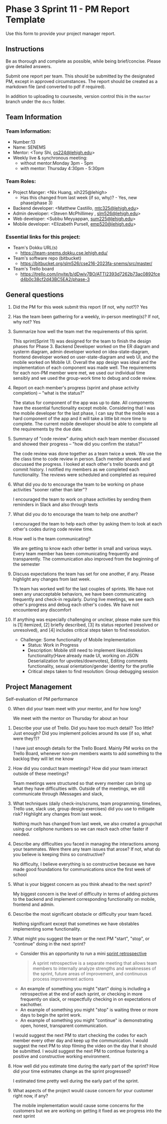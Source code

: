 # Phase 3 Sprint 11 - PM Report Template
Use this form to provide your project manager report. 

<!-- PM: When editing this template for your submission, you may remove this section -->
## Instructions
Be as thorough and complete as possible, while being brief/concise. Please give detailed answers.

Submit one report per team. This should be submitted by the designated PM, except in approved circumstances. The report should be created as a markdown file (and converted to pdf if required).

In addition to uploading to coursesite, version control this in the `master` branch under the `docs` folder.

## Team Information

### Team Information:

* Number:13
* Name: SENEMS
* Mentor: <Tony Shi, os224@lehigh.edu>
* Weekly live & synchronous meeting:
    * without mentor:Monday 3pm - 5pm
    * with mentor: Thursday 4:30pm - 5:30pm

### Team Roles:

* Project Manger: <Nix Huang, xih225@lehigh>
    * Has this changed from last week (if so, why)? - Yes, new phase(phase 3)
* Backend developer: <Matthew Castillo, mtc325@lehigh.edu>
* Admin developer: <Steven McPhillimey , slm526@lehigh.edu>
* Web developer: <Subbu Meyyappan, sum225@lehigh.edu>
* Mobile developer: <Elizabeth Pursell, emp520@lehigh.edu>

### Essential links for this project:

* Team's Dokku URL(s)
    * <https://team-snems.dokku.cse.lehigh.edu/>
* Team's software repo (bitbucket)
    * <https://bitbucket.org/slm526/cse216-2023fa-snems/src/master/>
* Team's Trello board
    * <https://trello.com/invite/b/dDwiv7BO/ATTI2393d7262b73ac0892fced4b0c38cf2d43BC5EA2/phase-3>


## General questions

1. Did the PM for this week submit this report (If not, why not?)? 
    Yes

2. Has the team been gathering for a weekly, in-person meeting(s)? If not, why not?
    Yes

3. Summarize how well the team met the requirements of this sprint.

    This sprint(Sprint 11) was designed for the team to finish the design phases for Phase 3. Backend Developer worked on the ER diagram and systerm diagram, admin developer worked on idea-state-diagram, frontend developer worked on user-state-diagram and web UI, and the mobile worked on Mobile UI. Overall the app design was ideal and the implementation of each component was made well. The requirements for each non-PM member were met, we used our individual time sensibly and we used the group-work time to debug and code review.

4. Report on each member's progress (sprint and phase activity completion) – "what is the status?"

    The status for component of the app was up to date. All components have the essential functionality except mobile. Considering that I was the mobile developer for the last phase, I can say that the mobile was a hard component of the app and it will take a little bit more time to complete. The current mobile developer should be able to complete all the requirements by the due date.

5. Summary of "code review" during which each team member discussed and showed their progress – "how did you confirm the status?"

    The code review was done together as a team twice a week. We use the the class time to code review in person. Each member showed and discussed the progress. I looked at each other's trello boards and git commit history. I notified my members as we completed each functionality. The reviews were scheduled and completed as required

6. What did you do to encourage the team to be working on phase activities "sooner rather than later"?

    I encouraged the team to work on phase activities by sending them reminders in Slack and also through texts

7. What did you do to encourage the team to help one another?

    I encouraged the team to help each other by asking them to look at each other's codes during code review time.

8. How well is the team communicating?
 
    We are getting to know each other better in small and various ways. Every team member has been communicating frequently and transparently. The communication also improved from the beginning of the semester

9. Discuss expectations the team has set for one another, if any. Please highlight any changes from last week.

    Th team has worked well for the last couples of sprints. We have not seen any unacceptable behaviors, we have been communicating frequently and check-in regularly. During live meetings, we see each other's progress and debug each other's codes. We have not encountered any discomfort

10. If anything was especially challenging or unclear, please make sure this is [1] itemized, [2] briefly described, [3] its status reported (resolved or unresolved), and [4] includes critical steps taken to find resolution.

    * Challenge: Some functionality of Mobile Implementation
        * Status: Work in Progress
        * Description: Mobile still need to implement likes/dislikes functionality(Have already made UI, working on JSON Deserialization for upvotes/downvotes), Editing comments functionality, sexual orientation/gender identity for the profile
        * Critical steps taken to find resolution: Group debugging session


## Project Management
Self-evaluation of PM performance

0. When did your team meet with your mentor, and for how long?

    We meet with the mentor on Thursday for about an hour

1. Describe your use of Trello.  Did you have too much detail?  Too little?  Just enough? Did you implement policies around its use (if so, what were they?)?

    I have just enough details for the Trello Board. Mainly PM works on the Trello Board, whenever non-pm members wants to add something to the backlog they will let me know

2. How did you conduct team meetings?  How did your team interact outside of these meetings?

    Team meetings were structured so that every member can bring up what they have difficulties with. Outside of the meetings, we still communicate through iMessages and slack,

3. What techniques (daily check-ins/scrums, team programming, timelines, Trello use, slack use, group design exercises) did you use to mitigate risk? Highlight any changes from last week.

    Nothing much has changed from last week, we also created a groupchat using our cellphone numbers so we can reach each other faster if needed.

4. Describe any difficulties you faced in managing the interactions among your teammates. Were there any team issues that arose? If not, what do you believe is keeping thins so constructive?

    No difficulty, I believe everything is so constructive because we have made good foundations for communications since the first week of school

5. What is your biggest concern as you think ahead to the next sprint?

    My biggest concern is the level of difficulty in terms of adding pictures to the backend and implement corresponding functionality on mobile, frontend and admin.

6. Describe the most significant obstacle or difficulty your team faced.

    Nothing significant except that sometimes we have obstables implementing some functionality.

7. What might you suggest the team or the next PM "start", "stop", or "continue" doing in the next sprint?
    <!-- PM: When editing this template for your submission, you may remove this guidance -->
    * Consider this an opportunity to run a mini [sprint retrospective](https://en.wikipedia.org/wiki/Scrum_(software_development))
      > A sprint retrospective is a separate meeting that allows team members to internally analyze strengths and weaknesses of the sprint, future areas of improvement, and continuous process improvement actions
    * An example of something you might "start" doing is including a retrospective at the end of each sprint, or checking in more frequently on slack, or respectfully checking in on expectations of eachother. 
    * An example of something you might "stop" is waiting three or more days to begin the sprint work.
    * An example of something you might "continue" is demonstrating open, honest, transparent communication.

    I would suggest the next PM to start checking the codes for each member every other day and keep up the communication. I would suggest the next PM to stop filming the video on the day that it should be submitted. I would suggest the next PM to continue fostering a positive and constructive working environment.

8. How well did you estimate time during the early part of the sprint? How did your time estimates change as the sprint progressed?

    I estimated time pretty well during the early part of the sprint.

9. What aspects of the project would cause concern for your customer right now, if any?

    The mobile implementation would cause some concerns for the customers but we are working on getting it fixed as we progress into the next sprint